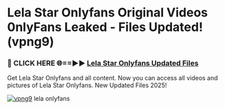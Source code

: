 # Lela Star Onlyfans Original Videos 0nlyFans Leaked - Files Updated! (vpng9)

<h3>🔴 CLICK HERE 🌐==►► <a href="https://tinyurl.com/2jnfzry5" rel="nofollow">Lela Star Onlyfans Updated Files</a></h3>

Get Lela Star Onlyfans and all content. Now you can access all videos and pictures of Lela Star Onlyfans. New Updated Files 2025!

[![vpng9](https://i.imgur.com/GyGTBgg.gif)](https://tinyurl.com/2jnfzry5)
lela onlyfans